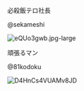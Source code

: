 必殺飯テロ社長

@sekameshi

![eQUo3gwb.jpg-large](/Users/michinosuke/Downloads/eQUo3gwb.jpg-large.jpeg)



頑張るマン 

@81kodoku



![D4HnCs4VUAMv8JD](../maezawa/D4HnCs4VUAMv8JD.jpg)